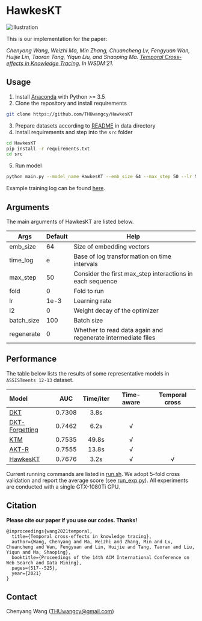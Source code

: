 # HawkesKT

![illustration](./data/_static/idea.png)

This is our implementation for the paper:

*Chenyang Wang, Weizhi Ma, Min Zhang, Chuancheng Lv, Fengyuan Wan, Huijie Lin, Taoran Tang, Yiqun Liu, and Shaoping Ma. [Temporal Cross-effects in Knowledge Tracing.](https://dl.acm.org/doi/10.1145/3437963.3441802) In WSDM'21.*



## Usage		

1. Install [Anaconda](https://docs.conda.io/en/latest/miniconda.html) with Python >= 3.5
2. Clone the repository and install requirements

```bash
git clone https://github.com/THUwangcy/HawkesKT
```

3. Prepare datasets according to [README](https://github.com/THUwangcy/HawkesKT/tree/main/data/README.md) in data directory
4. Install requirements and step into the `src` folder

```bash
cd HawkesKT
pip install -r requirements.txt
cd src
```

5. Run model

```bash
python main.py --model_name HawkesKT --emb_size 64 --max_step 50 --lr 5e-3 --l2 1e-5 --time_log 5 --gpu 1 --dataset ASSISTments_09-10
```


Example training log can be found [here](https://github.com/THUwangcy/HawkesKT/blob/main/log/HawkesKT/HawkesKT__ASSISTments_12-13__2019__lr%3D0.001__l2%3D0.0__fold%3D0__time_log%3D5.0.txt).



## Arguments

The main arguments of HawkesKT are listed below.

| Args       | Default | Help                                                         |
| ---------- | ------- | ------------------------------------------------------------ |
| emb_size   | 64      | Size of embedding vectors                                    |
| time_log   | e       | Base of log transformation on time intervals                 |
| max_step   | 50      | Consider the first max_step interactions in each sequence    |
| fold       | 0       | Fold to run                                                  |
| lr         | 1e-3    | Learning rate                                                |
| l2         | 0       | Weight decay of the optimizer                                |
| batch_size | 100     | Batch size                                                   |
| regenerate | 0       | Whether to read data again and regenerate intermediate files |



## Performance

The table below lists the results of some representative models in `ASSISTments 12-13` dataset. 

| Model                                                        |  AUC   | Time/iter | Time-aware | Temporal cross |
| :----------------------------------------------------------- | :----: | :-------: | :--------: | :------------: |
| [DKT](https://github.com/THUwangcy/HawkesKT/blob/main/src/models/DKT.py) | 0.7308 |   3.8s    |            |                |
| [DKT-Forgetting](https://github.com/THUwangcy/HawkesKT/blob/main/src/models/DKTForgetting.py) | 0.7462 |   6.2s    |     √      |                |
| [KTM](https://github.com/THUwangcy/HawkesKT/blob/main/src/models/KTM.py) | 0.7535 |   49.8s   |     √      |                |
| [AKT-R](https://github.com/THUwangcy/HawkesKT/blob/main/src/models/AKT.py) | 0.7555 |   13.8s   |     √      |                |
| [HawkesKT](https://github.com/THUwangcy/HawkesKT/blob/main/src/models/HawkesKT.py) | 0.7676 |   3.2s    |     √      |       √        |

Current running commands are listed in [run.sh](https://github.com/THUwangcy/HawkesKT/blob/main/src/run.sh).  We adopt 5-fold cross validation and report the average score (see [run_exp.py](https://github.com/THUwangcy/HawkesKT/blob/main/src/utils/run_exp.py)). All experiments are conducted with a single GTX-1080Ti GPU.



## Citation

**Please cite our paper if you use our codes. Thanks!**

```
@inproceedings{wang2021temporal,
  title={Temporal cross-effects in knowledge tracing},
  author={Wang, Chenyang and Ma, Weizhi and Zhang, Min and Lv, Chuancheng and Wan, Fengyuan and Lin, Huijie and Tang, Taoran and Liu, Yiqun and Ma, Shaoping},
  booktitle={Proceedings of the 14th ACM International Conference on Web Search and Data Mining},
  pages={517--525},
  year={2021}
}
```



## Contact

Chenyang Wang (THUwangcy@gmail.com)

